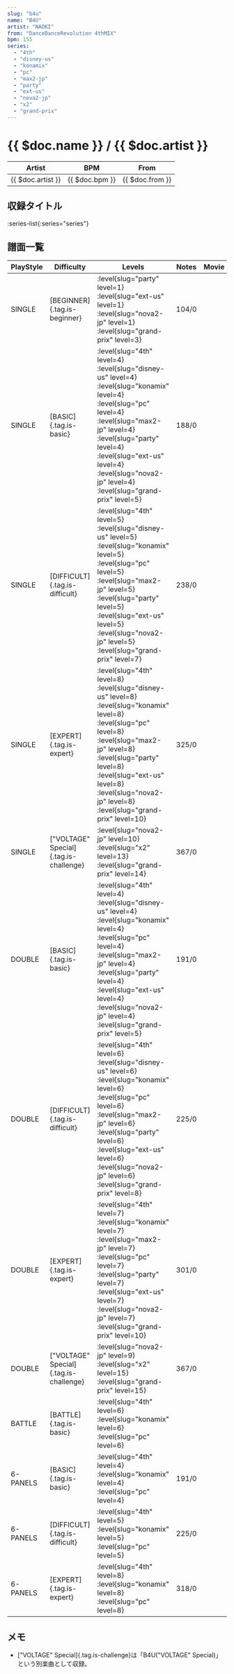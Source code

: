 ```yaml
---
slug: "b4u"
name: "B4U"
artist: "NAOKI"
from: "DanceDanceRevolution 4thMIX"
bpm: 155
series:
  - "4th"
  - "disney-us"
  - "konamix"
  - "pc"
  - "max2-jp"
  - "party"
  - "ext-us"
  - "nova2-jp"
  - "x2"
  - "grand-prix"
---
```


# {{ $doc.name }} / {{ $doc.artist }}

|Artist|BPM|From|
|------|---|----|
|{{ $doc.artist }}|{{ $doc.bpm }}|{{ $doc.from }}|

## 収録タイトル

:series-list{:series="series"}

## 譜面一覧

|PlayStyle|Difficulty|Levels|Notes|Movie|
|---------|----------|------|-----|-----|
|SINGLE|[BEGINNER]{.tag.is-beginner}|<div class="field is-grouped is-grouped-multiline"> :level{slug="party" level=1} :level{slug="ext-us" level=1} :level{slug="nova2-jp" level=1} :level{slug="grand-prix" level=3}</div>|104/0||
|SINGLE|[BASIC]{.tag.is-basic}|<div class="field is-grouped is-grouped-multiline"> :level{slug="4th" level=4} :level{slug="disney-us" level=4} :level{slug="konamix" level=4} :level{slug="pc" level=4} :level{slug="max2-jp" level=4} :level{slug="party" level=4} :level{slug="ext-us" level=4} :level{slug="nova2-jp" level=4} :level{slug="grand-prix" level=5}</div>|188/0||
|SINGLE|[DIFFICULT]{.tag.is-difficult}|<div class="field is-grouped is-grouped-multiline"> :level{slug="4th" level=5} :level{slug="disney-us" level=5} :level{slug="konamix" level=5} :level{slug="pc" level=5} :level{slug="max2-jp" level=5} :level{slug="party" level=5} :level{slug="ext-us" level=5} :level{slug="nova2-jp" level=5} :level{slug="grand-prix" level=7}</div>|238/0||
|SINGLE|[EXPERT]{.tag.is-expert}|<div class="field is-grouped is-grouped-multiline"> :level{slug="4th" level=8} :level{slug="disney-us" level=8} :level{slug="konamix" level=8} :level{slug="pc" level=8} :level{slug="max2-jp" level=8} :level{slug="party" level=8} :level{slug="ext-us" level=8} :level{slug="nova2-jp" level=8} :level{slug="grand-prix" level=10}</div>|325/0||
|SINGLE|["VOLTAGE" Special]{.tag.is-challenge}|<div class="field is-grouped is-grouped-multiline"> :level{slug="nova2-jp" level=10} :level{slug="x2" level=13} :level{slug="grand-prix" level=14}</div>|367/0||
|DOUBLE|[BASIC]{.tag.is-basic}|<div class="field is-grouped is-grouped-multiline"> :level{slug="4th" level=4} :level{slug="disney-us" level=4} :level{slug="konamix" level=4} :level{slug="pc" level=4} :level{slug="max2-jp" level=4} :level{slug="party" level=4} :level{slug="ext-us" level=4} :level{slug="nova2-jp" level=4} :level{slug="grand-prix" level=5}</div>|191/0||
|DOUBLE|[DIFFICULT]{.tag.is-difficult}|<div class="field is-grouped is-grouped-multiline"> :level{slug="4th" level=6} :level{slug="disney-us" level=6} :level{slug="konamix" level=6} :level{slug="pc" level=6} :level{slug="max2-jp" level=6} :level{slug="party" level=6} :level{slug="ext-us" level=6} :level{slug="nova2-jp" level=6} :level{slug="grand-prix" level=8}</div>|225/0||
|DOUBLE|[EXPERT]{.tag.is-expert}|<div class="field is-grouped is-grouped-multiline"> :level{slug="4th" level=7} :level{slug="konamix" level=7} :level{slug="max2-jp" level=7} :level{slug="pc" level=7} :level{slug="party" level=7} :level{slug="ext-us" level=7} :level{slug="nova2-jp" level=7} :level{slug="grand-prix" level=10}</div>|301/0||
|DOUBLE|["VOLTAGE" Special]{.tag.is-challenge}|<div class="field is-grouped is-grouped-multiline"> :level{slug="nova2-jp" level=9} :level{slug="x2" level=15} :level{slug="grand-prix" level=15}</div>|367/0||
|BATTLE|[BATTLE]{.tag.is-basic}|<div class="field is-grouped is-grouped-multiline"> :level{slug="4th" level=6} :level{slug="konamix" level=6} :level{slug="pc" level=6}</div>|||
|6-PANELS|[BASIC]{.tag.is-basic}|<div class="field is-grouped is-grouped-multiline"> :level{slug="4th" level=4} :level{slug="konamix" level=4} :level{slug="pc" level=4}</div>|191/0||
|6-PANELS|[DIFFICULT]{.tag.is-difficult}|<div class="field is-grouped is-grouped-multiline"> :level{slug="4th" level=5} :level{slug="konamix" level=5} :level{slug="pc" level=5}</div>|225/0||
|6-PANELS|[EXPERT]{.tag.is-expert}|<div class="field is-grouped is-grouped-multiline"> :level{slug="4th" level=8} :level{slug="konamix" level=8} :level{slug="pc" level=8}</div>|318/0||

## メモ

- ["VOLTAGE" Special]{.tag.is-challenge}は「B4U("VOLTAGE" Special)」という別楽曲として収録。
